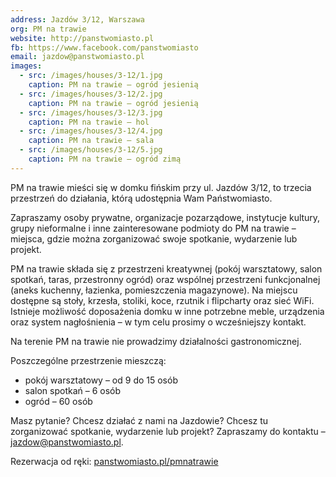 ```yaml
---
address: Jazdów 3/12, Warszawa
org: PM na trawie
website: http://panstwomiasto.pl
fb: https://www.facebook.com/panstwomiasto
email: jazdow@panstwomiasto.pl
images:
  - src: /images/houses/3-12/1.jpg
    caption: PM na trawie – ogród jesienią
  - src: /images/houses/3-12/2.jpg
    caption: PM na trawie – ogród jesienią
  - src: /images/houses/3-12/3.jpg
    caption: PM na trawie – hol
  - src: /images/houses/3-12/4.jpg
    caption: PM na trawie – sala
  - src: /images/houses/3-12/5.jpg
    caption: PM na trawie – ogród zimą
---
```


PM na trawie mieści się w domku fińskim przy ul. Jazdów 3/12, to trzecia przestrzeń do działania, którą udostępnia Wam Państwomiasto.

Zapraszamy osoby prywatne, organizacje pozarządowe, instytucje kultury, grupy nieformalne i inne zainteresowane podmioty do PM na trawie – miejsca, gdzie można zorganizować swoje spotkanie, wydarzenie lub projekt.

PM na trawie składa się z przestrzeni kreatywnej (pokój warsztatowy, salon spotkań, taras, przestronny ogród) oraz wspólnej przestrzeni funkcjonalnej (aneks kuchenny, łazienka, pomieszczenia magazynowe). Na miejscu dostępne są stoły, krzesła, stoliki, koce, rzutnik i flipcharty oraz sieć WiFi. Istnieje możliwość doposażenia domku w inne potrzebne meble, urządzenia oraz system nagłośnienia – w tym celu prosimy o wcześniejszy kontakt.

Na terenie PM na trawie nie prowadzimy działalności gastronomicznej.

Poszczególne przestrzenie mieszczą:

- pokój warsztatowy – od 9 do 15 osób
- salon spotkań – 6 osób
- ogród – 60 osób

Masz pytanie? Chcesz działać z nami na Jazdowie?
Chcesz tu zorganizować spotkanie, wydarzenie lub projekt?
Zapraszamy do kontaktu – jazdow@panstwomiasto.pl.

Rezerwacja od ręki: [panstwomiasto.pl/pmnatrawie](http://panstwomiasto.pl/pmnatrawie)
